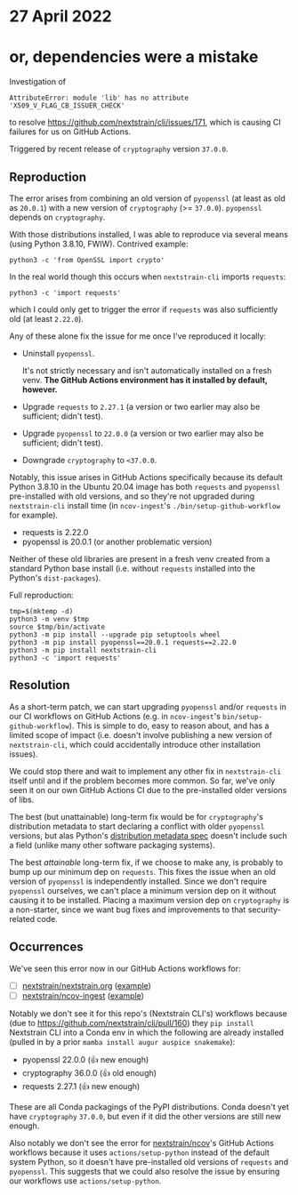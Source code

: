 # 27 April 2022
# or, dependencies were a mistake

Investigation of

    AttributeError: module 'lib' has no attribute 'X509_V_FLAG_CB_ISSUER_CHECK'

to resolve <https://github.com/nextstrain/cli/issues/171>, which is causing CI
failures for us on GitHub Actions.

Triggered by recent release of `cryptography` version `37.0.0`.

## Reproduction

The error arises from combining an old version of `pyopenssl` (at least as old
as `20.0.1`) with a new version of `cryptography` (>= `37.0.0`).  `pyopenssl`
depends on `cryptography`.

With those distributions installed, I was able to reproduce via several means
(using Python 3.8.10, FWIW).  Contrived example:

    python3 -c 'from OpenSSL import crypto'

In the real world though this occurs when `nextstrain-cli` imports `requests`:

    python3 -c 'import requests'

which I could only get to trigger the error if `requests` was also sufficiently
old (at least `2.22.0`).

Any of these alone fix the issue for me once I've reproduced it locally:

  - Uninstall `pyopenssl`.
  
    It's not strictly necessary and isn't automatically installed on a fresh
    venv.  **The GitHub Actions environment has it installed by default,
    however.**

  - Upgrade `requests` to `2.27.1` (a version or two earlier may also be sufficient; didn't test).

  - Upgrade `pyopenssl` to `22.0.0` (a version or two earlier may also be sufficient; didn't test).

  - Downgrade `cryptography` to `<37.0.0`.

Notably, this issue arises in GitHub Actions specifically because its default
Python 3.8.10 in the Ubuntu 20.04 image has both `requests` and `pyopenssl`
pre-installed with old versions, and so they're not upgraded during
`nextstrain-cli` install time (in `ncov-ingest`'s `./bin/setup-github-workflow`
for example).

  - requests is 2.22.0
  - pyopenssl is 20.0.1 (or another problematic version)

Neither of these old libraries are present in a fresh venv created from a
standard Python base install (i.e. without `requests` installed into the
Python's `dist-packages`).

Full reproduction:

    tmp=$(mktemp -d)
    python3 -m venv $tmp
    source $tmp/bin/activate
    python3 -m pip install --upgrade pip setuptools wheel
    python3 -m pip install pyopenssl==20.0.1 requests==2.22.0
    python3 -m pip install nextstrain-cli
    python3 -c 'import requests'


## Resolution

As a short-term patch, we can start upgrading `pyopenssl` and/or `requests` in
our CI workflows on GitHub Actions (e.g. in `ncov-ingest`'s
`bin/setup-github-workflow`).  This is simple to do, easy to reason about, and
has a limited scope of impact (i.e. doesn't involve publishing a new version of
`nextstrain-cli`, which could accidentally introduce other installation
issues).

We could stop there and wait to implement any other fix in `nextstrain-cli`
itself until and if the problem becomes more common.  So far, we've only seen
it on our own GitHub Actions CI due to the pre-installed older versions of
libs.

The best (but unattainable) long-term fix would be for `cryptography`'s
distribution metadata to start declaring a conflict with older `pyopenssl`
versions, but alas Python's [distribution metadata
spec](https://packaging.python.org/en/latest/specifications/core-metadata/)
doesn't include such a field (unlike many other software packaging systems).

The best _attainable_ long-term fix, if we choose to make any, is probably to
bump up our minimum dep on `requests`.  This fixes the issue when an old
version of `pyopenssl` is independently installed.  Since we don't require
`pyopenssl` ourselves, we can't place a minimum version dep on it without
causing it to be installed.  Placing a maximum version dep on `cryptography` is
a non-starter, since we want bug fixes and improvements to that
security-related code.


## Occurrences

We've seen this error now in our GitHub Actions workflows for:

- [ ] [nextstrain/nextstrain.org](https://github.com/nextstrain/nextstrain.org) ([example](https://github.com/nextstrain/nextstrain.org/runs/6198765539?check_suite_focus=true))
- [ ] [nextstrain/ncov-ingest](https://github.com/nextstrain/ncov-ingest) ([example](https://github.com/nextstrain/ncov-ingest/runs/6198875772?check_suite_focus=true))

Notably we don't see it for this repo's (Nextstrain CLI's) workflows because
(due to https://github.com/nextstrain/cli/pull/160) they `pip install`
Nextstrain CLI into a Conda env in which the following are already installed
(pulled in by a prior `mamba install augur auspice snakemake`):

- pyopenssl 22.0.0 (👍 new enough)
- cryptography 36.0.0 (👍 old enough)
- requests 2.27.1 (👍 new enough)

These are all Conda packagings of the PyPI distributions.  Conda doesn't yet
have `cryptography` `37.0.0`, but even if it did the other versions are still
new enough.

Also notably we don't see the error for
[nextstrain/ncov](https://github.com/nextstrain/ncov)'s GitHub Actions
workflows because it uses `actions/setup-python` instead of the default system
Python, so it doesn't have pre-installed old versions of `requests` and
`pyopenssl`.  This suggests that we could also resolve the issue by ensuring
our workflows use `actions/setup-python`.
